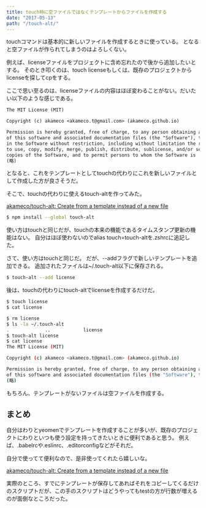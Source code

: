 ```yaml
---
title: touch時に空ファイルではなくテンプレートからファイルを作成する
date: "2017-05-13"
path: "/touch-alt/"
---
```


touchコマンドは基本的に新しいファイルを作成するときに使っている。
となると空ファイルが作られてしまうのはよろしくない。

例えば、licenseファイルをプロジェクトに含め忘れたので後から追加したいとする。
そのとき叩くのは、touch licenseもしくは、既存のプロジェクトからlicenseを探してcpをする。

ここで思い至るのは、licenseファイルの内容はほぼ変わることがない。だいたい以下のような感じである。

```txt
The MIT License (MIT)

Copyright (c) akameco <akameco.t@gmail.com> (akameco.github.io)

Permission is hereby granted, free of charge, to any person obtaining a copy
of this software and associated documentation files (the "Software"), to deal
in the Software without restriction, including without limitation the rights
to use, copy, modify, merge, publish, distribute, sublicense, and/or sell
copies of the Software, and to permit persons to whom the Software is
(略)
```

となると、これをテンプレートとしてtouchの代わりにこれを新しいファイルとして作成した方が良さそうだ。

そこで、touchの代わりに使えるtouch-altを作ってみた。

[akameco/touch-alt: Create from a template instead of a new file](https://github.com/akameco/touch-alt)

```sh
$ npm install --global touch-alt
```

使い方はtouchと同じだが、touchの本来の機能であるタイムスタンプ更新の機能はない。
自分はほぼ使わないのでalias touch=touch-altを.zshrcに追記した。

さて、使い方はtouchと同じだ。
だが、--addフラグで新しいテンプレートを追加できる。
追加されたファイルは~/.touch-alt以下に保存される。


```sh
$ touch-alt --add license
```

後は、touchの代わりにtouch-altでlicenseを作成するだけだ。

```sh
$ touch license
$ cat license

$ rm license
$ ls -la ~/.touch-alt
.             ..            license
$ touch-alt license
$ cat license
The MIT License (MIT)

Copyright (c) akameco <akameco.t@gmail.com> (akameco.github.io)

Permission is hereby granted, free of charge, to any person obtaining a copy
of this software and associated documentation files (the "Software"), to deal
(略)
```

もちろん、テンプレートがないファイルは空ファイルを作成する。

## まとめ

自分はわりとyeomenでテンプレートを作成することが多いが、既存のプロジェクトにわりといつも使う設定を持ってきたいときに便利であると思う。
例えば、.babelrcや.eslinrc、.editorconfigなどがそれだ。

自分で使ってて便利なので、是非使ってくれたら嬉しいな。

[akameco/touch-alt: Create from a template instead of a new file](https://github.com/akameco/touch-alt)

実際のところ、すでにテンプレートが保存してあればそれをコピーしてくるだけのスクリプトだが、この手のスクリプトはどうやってもtestの方が行数が増えるのが面倒なところだった。
